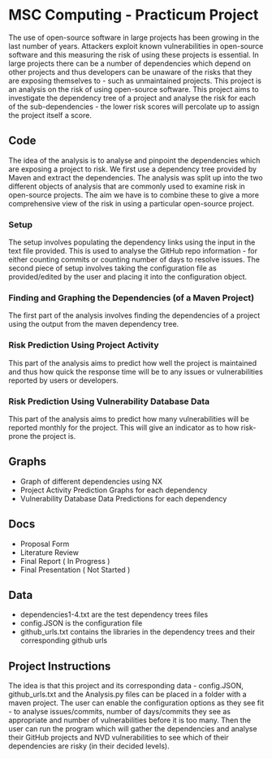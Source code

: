 # MSC Computing - Practicum Project

The use of open-source software in large projects has been growing in the last number of years. Attackers exploit known vulnerabilities in open-source software and this measuring the risk of using these projects is essential. In large projects there can be a number of dependencies which depend on other projects and thus developers can be unaware of the risks that they are exposing themselves to - such as unmaintained projects. This project is an analysis on the risk of using open-source software. This project aims to investigate the dependency tree of a project and analyse the risk for each of the sub-dependencies - the lower risk scores will percolate up to assign the project itself a score. 

## Code 

The idea of the analysis is to analyse and pinpoint the dependencies which are exposing a project to risk. We first use a dependency tree provided by Maven and extract the dependencies. The analysis was split up into the two different objects of analysis that are commonly used to examine risk in open-source projects. The aim we have is to combine these to give a more comprehensive view of the risk in using a particular open-source project.

### Setup
The setup involves populating the dependency links using the input in the text file provided. This is used to analyse the GitHub repo information - for either counting commits or counting number of days to resolve issues. The second piece of setup involves taking the configuration file as provided/edited by the user and placing it into the configuration object. 

### Finding and Graphing the Dependencies (of a Maven Project)

The first part of the analysis involves finding the dependencies of a project using the output from the maven dependency tree. 

### Risk Prediction Using Project Activity

This part of the analysis aims to predict how well the project is maintained and thus how quick the response time will be to any issues or vulnerabilities reported by users or developers.

### Risk Prediction Using Vulnerability Database Data

This part of the analysis aims to predict how many vulnerabilities will be reported monthly for the project. This will give an indicator as to how risk-prone the project is.

## Graphs

- Graph of different dependencies using NX
- Project Activity Prediction Graphs for each dependency
- Vulnerability Database Data Predictions for each dependency

## Docs

- Proposal Form
- Literature Review
- Final Report ( In Progress )
- Final Presentation ( Not Started )

## Data

- dependencies1-4.txt are the test dependency trees files
- config.JSON is the configuration file
- github_urls.txt contains the libraries in the dependency trees and their corresponding github urls

## Project Instructions
The idea is that this project and its corresponding data - config.JSON, github_urls.txt and the Analysis.py files can be placed in a folder with a maven project. The user can enable the configuration options as they see fit - to analyse issues/commits, number of days/commits they see as appropriate and number of vulnerabilities before it is too many. Then the user can run the program which will gather the dependencies and analyse their GitHub projects and NVD vulnerabilities to see which of their dependencies are risky (in their decided levels). 
